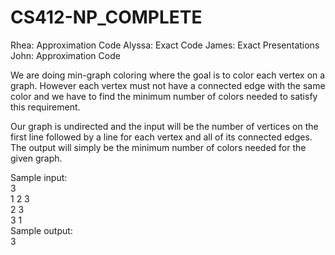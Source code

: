 # CS412-NP_COMPLETE
Rhea: Approximation Code
Alyssa: Exact Code
James: Exact Presentations
John: Approximation Code

We are doing min-graph coloring where the goal is to color each vertex on a graph. However each vertex must not have a connected edge with the same color and
we have to find the minimum number of colors needed to satisfy this requirement.

Our graph is undirected and the input will be the number of vertices on the first line followed by a line for each vertex and all of its connected edges.
The output will simply be the minimum number of colors needed for the given graph.

Sample input:  
3  
1 2 3  
2 3  
3 1  
Sample output:  
3
